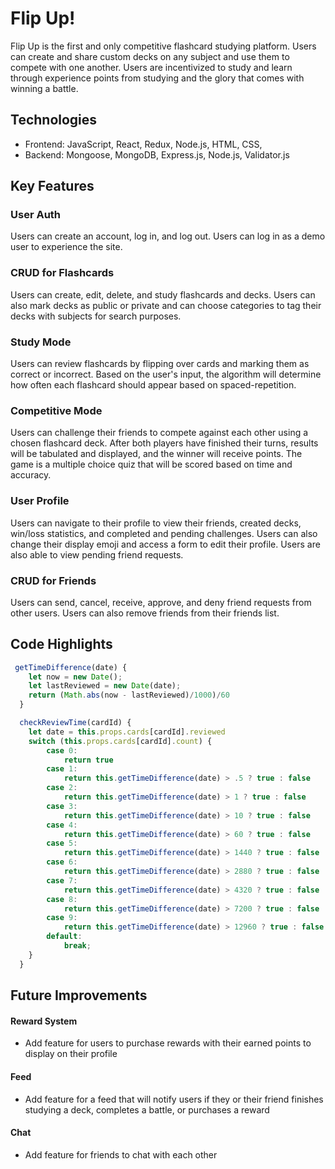 # Flip Up!

Flip Up is the first and only competitive flashcard studying platform.  Users can create and share custom decks on any subject and use them to compete with one another.  Users are incentivized to study and learn through experience points from studying and the glory that comes with winning a battle.

## Technologies

- Frontend: JavaScript, React, Redux, Node.js, HTML, CSS,
- Backend: Mongoose, MongoDB, Express.js, Node.js, Validator.js 

## Key Features

### User Auth
Users can create an account, log in, and log out. Users can log in as a demo user to experience the site. 

### CRUD for Flashcards
Users can create, edit, delete, and study flashcards and decks. Users can also mark decks as public or private and can choose categories to tag their decks with subjects for search purposes. 

### Study Mode
Users can review flashcards by flipping over cards and marking them as correct or incorrect. Based on the user's input, the algorithm will determine how often each flashcard should appear based on spaced-repetition.

### Competitive Mode
Users can challenge their friends to compete against each other using a chosen flashcard deck. After both players have finished their turns, results will be tabulated and displayed, and the winner will receive points. The game is a multiple choice quiz that will be scored based on time and accuracy.

### User Profile
Users can navigate to their profile to view their friends, created decks, win/loss statistics, and completed and pending challenges.  Users can also change their display emoji and access a form to edit their profile.  Users are also able to view pending friend requests.

### CRUD for Friends
Users can send, cancel, receive, approve, and deny friend requests from other users.  Users can also remove friends from their friends list. 

## Code Highlights

``` js
 getTimeDifference(date) {
    let now = new Date();
    let lastReviewed = new Date(date);
    return (Math.abs(now - lastReviewed)/1000)/60
  }

  checkReviewTime(cardId) {
    let date = this.props.cards[cardId].reviewed
    switch (this.props.cards[cardId].count) {
        case 0:
            return true
        case 1:
            return this.getTimeDifference(date) > .5 ? true : false
        case 2:
            return this.getTimeDifference(date) > 1 ? true : false
        case 3:
            return this.getTimeDifference(date) > 10 ? true : false
        case 4:
            return this.getTimeDifference(date) > 60 ? true : false
        case 5:
            return this.getTimeDifference(date) > 1440 ? true : false
        case 6:
            return this.getTimeDifference(date) > 2880 ? true : false
        case 7:
            return this.getTimeDifference(date) > 4320 ? true : false
        case 8:
            return this.getTimeDifference(date) > 7200 ? true : false
        case 9:
            return this.getTimeDifference(date) > 12960 ? true : false
        default:
            break;
    } 
  }
```

## Future Improvements
#### Reward System
- Add feature for users to purchase rewards with their earned points to display on their profile
#### Feed
- Add feature for a feed that will notify users if they or their friend finishes studying a deck, completes a battle, or purchases a reward
#### Chat
- Add feature for friends to chat with each other
